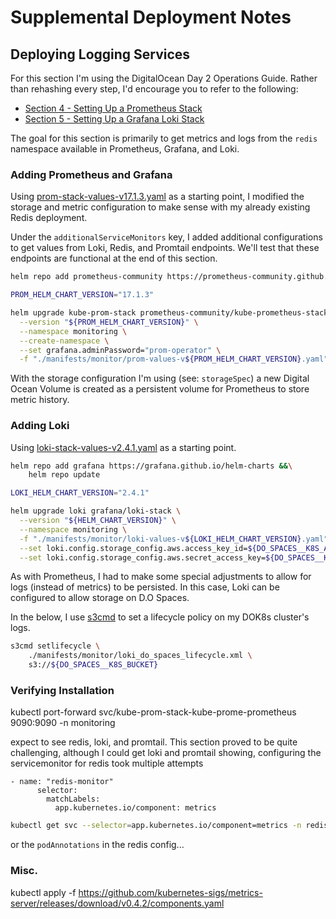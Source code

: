 # Supplemental Deployment Notes

## Deploying Logging Services

For this section I'm using the DigitalOcean Day 2 Operations Guide. Rather than rehashing every step, I'd encourage you to refer to the following:

- [Section 4 - Setting Up a Prometheus Stack](https://github.com/digitalocean/Kubernetes-Starter-Kit-Developers/tree/main/04-setup-prometheus-stack)
- [Section 5 - Setting Up a Grafana Loki Stack](https://github.com/digitalocean/Kubernetes-Starter-Kit-Developers/tree/main/05-setup-loki-stack)
  
The goal for this section is primarily to get metrics and logs from the `redis` namespace available in Prometheus, Grafana, and Loki.

### Adding Prometheus and Grafana

Using [prom-stack-values-v17.1.3.yaml](https://github.com/digitalocean/Kubernetes-Starter-Kit-Developers/blob/main/04-setup-prometheus-stack/assets/manifests/prom-stack-values-v17.1.3.yaml) as a starting point, I modified the storage and metric configuration to make sense with my already existing Redis deployment.

Under the `additionalServiceMonitors` key, I added additional configurations to get values from Loki, Redis, and Promtail endpoints. We'll test that these endpoints are functional at the end of this section.

```bash
helm repo add prometheus-community https://prometheus-community.github.io/helm-charts

PROM_HELM_CHART_VERSION="17.1.3"

helm upgrade kube-prom-stack prometheus-community/kube-prometheus-stack \
  --version "${PROM_HELM_CHART_VERSION}" \
  --namespace monitoring \
  --create-namespace \
  --set grafana.adminPassword="prom-operator" \
  -f "./manifests/monitor/prom-values-v${PROM_HELM_CHART_VERSION}.yaml"
```

With the storage configuration I'm using (see: `storageSpec`) a new Digital Ocean Volume is created as a persistent volume for Prometheus to store metric history. 

### Adding Loki

Using [loki-stack-values-v2.4.1.yaml](https://github.com/digitalocean/Kubernetes-Starter-Kit-Developers/blob/main/05-setup-loki-stack/assets/manifests/loki-stack-values-v2.4.1.yaml) as a starting point.

```bash
helm repo add grafana https://grafana.github.io/helm-charts &&\
    helm repo update

LOKI_HELM_CHART_VERSION="2.4.1"

helm upgrade loki grafana/loki-stack \
  --version "${HELM_CHART_VERSION}" \
  --namespace monitoring \
  -f "./manifests/monitor/loki-values-v${LOKI_HELM_CHART_VERSION}.yaml" \
  --set loki.config.storage_config.aws.access_key_id=${DO_SPACES__K8S_ACCESS_KEY} \
  --set loki.config.storage_config.aws.secret_access_key=${DO_SPACES__K8S_SECRET_KEY}
```

As with Prometheus, I had to make some special adjustments to allow for logs (instead of metrics) to be persisted. In this case, Loki can be configured to allow storage on D.O Spaces.

In the below, I use [s3cmd](https://docs.digitalocean.com/products/spaces/resources/s3cmd/) to set a lifecycle policy on my DOK8s cluster's logs.

```bash
s3cmd setlifecycle \
    ./manifests/monitor/loki_do_spaces_lifecycle.xml \
    s3://${DO_SPACES__K8S_BUCKET}
```

### Verifying Installation

kubectl port-forward svc/kube-prom-stack-kube-prome-prometheus 9090:9090 -n monitoring

expect to see redis, loki, and promtail. This section proved to be quite challenging, although I could get loki and promtail showing, configuring the servicemonitor for redis took multiple attempts


```
- name: "redis-monitor"
      selector:
        matchLabels:
          app.kubernetes.io/component: metrics
```

```bash
kubectl get svc --selector=app.kubernetes.io/component=metrics -n redis
```

or the `podAnnotations` in the redis config...

### Misc.

kubectl apply -f https://github.com/kubernetes-sigs/metrics-server/releases/download/v0.4.2/components.yaml
